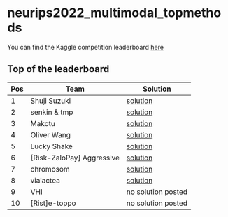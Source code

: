
# neurips2022_multimodal_topmethods

You can find the Kaggle competition leaderboard
[here](https://www.kaggle.com/competitions/open-problems-multimodal/leaderboard)

## Top of the leaderboard

| Pos | Team                        | Solution                                 |
|-----|-----------------------------|------------------------------------------|
| 1   | Shuji Suzuki                | [solution](/shuji_suzuki/description.md) |
| 2   | senkin & tmp                | [solution](/senkin_tmp/description.md)   |
| 3   | Makotu                      | [solution](/makotu/description.md)       |
| 4   | Oliver Wang                 | [solution](/oliver_wang/description.md)  |
| 5   | Lucky Shake                 | [solution](/lucky_shake/desciption.md)   |
| 6   | \[Risk-ZaloPay\] Aggressive | [solution](/aggressive/description.md)   |
| 7   | chromosom                   | [solution](/chromosom/description.md)    |
| 8   | vialactea                   | [solution](/vialactea/description.md)    |
| 9   | VHI                         | no solution posted                       |
| 10  | \[Rist\]e-toppo             | no solution posted                       |
